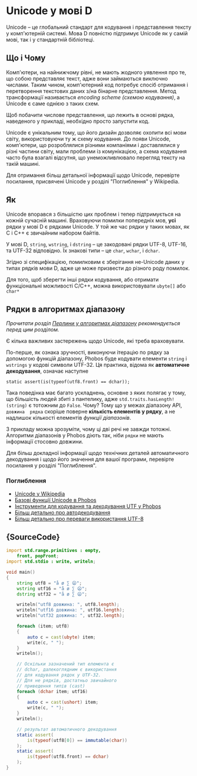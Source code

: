 # Unicode у мові D

Unicode – це глобальний стандарт для кодування і представлення тексту
у комп'ютерній системі. Мова D повністю підтримує Unicode як у самій
мові, так і у стандартній бібліотеці.

## Що і Чому

Комп'ютери, на найнижчому рівні, не мають жодного уявлення про те,
що собою представляє текст, адже вони займаються виключно числами.
Таким чином, комп'ютерний код потребує спосіб отримання і перетворення
текстових даних з/на бінарне представлення. Метод трансформації
називається *encoding scheme (схемою кодування)*, а Unicode є саме
однією з таких схем.

Щоб побачити числове представлення, що лежить в основі рядка, наведеного
у прикладі, необхідно просто запустити код.

Unicode є унікальним тому, що його дизайн дозволяє охопити всі мови
світу, використовуючи ту ж схему кодування. До появи Unicode,
комп'ютери, що розроблялися різними компаніями і доставлялися у різні
частини світу, мали проблеми із комунікацією, а схема кодування часто
була взагалі відсутня, що унеможливлювало перегляд тексту на такій машині.

Для отримання більш детальної інформації щодо Unicode, перевірте
посилання, присвячені Unicode у розділі "Поглиблення" у Wikipedia.

## Як

Unicode впорався з більшістю цих проблем і тепер підтримується на кожній
сучасній машині. Враховуючи помилки попередніх мов, **усі** рядки у
мові D є рядками Unicode. У той же час рядки у таких мовах, як C і C++
є звичайним набором байтів.

У мові D, `string`, `wstring`, і `dstring` – це закодовані рядки
UTF-8, UTF-16, та UTF-32 відповідно. Їх знакові типи – це `char`,
`wchar`, і `dchar`.

Згідно зі специфікацією, помилковим є зберігання не-Unicode даних у
типах рядків мови D, адже це може призвести до різного роду помилок.

Для того, щоб зберегти інші рядки кодування, або отримати функціональні
можливості C/C++, можна використовувати `ubyte[]` або `char*`

## Рядки в алгоритмах діапазону

*Прочитати розділ [Перлини у алгоритмах діапазону](gems/range-algorithms)
рекомендується перед цим розділом.*

Є кілька важливих застережень щодо Unicode, які треба враховувати.

По-перше, як ознака зручності, виконуючи ітерацію по рядку за
допомогою функцій діапазону, Phobos буде кодувати елементи `string` і
`wstrings` у кодові символи UTF-32. Ця практика, відома як **автоматичне
декодування**, означає наступне

```
static assert(is(typeof(utf8.front) == dchar));
```

Така поведінка має багато ускладнень, основне з яких полягає у тому, що
більшість людей збиті з пантелику, адже `std.traits.hasLength!(string)`
є тотожним до `False`. Чому? Тому що у межах діапазону API, `довжина 
рядка` скоріше поверне **кількість елементів у рядку**, а не надлишок
кількості елементів *функції діапазонів*.

З прикладу можна зрозуміти, чому ці дві речі не завжди тотожні.
Алгоритми діапазонів у Phobos діють так, ніби `рядки` не мають
інформації стосовно довжини.

Для більш докладної інформації щодо технічних деталей автоматичного
декодування і щодо його значення для вашої програми, перевірте
посилання у розділі "Поглиблення".

### Поглиблення

- [Unicode у Wikipedia](https://en.wikipedia.org/wiki/Unicode)
- [Базові функції Unicode в Phobos](https://dlang.org/phobos/std_uni.html)
- [Інструменти для кодування та декодування UTF у Phobos](https://dlang.org/phobos/std_utf.html)
- [Більш детально про автодекодування](https://jackstouffer.com/blog/d_auto_decoding_and_you.html)
- [Більш детально про переваги використання UTF-8](http://utf8everywhere.org/)

## {SourceCode}

```d
import std.range.primitives : empty,
    front, popFront;
import std.stdio : write, writeln;

void main()
{
    string utf8 = "å ø ∑ 😦";
    wstring utf16 = "å ø ∑ 😦";
    dstring utf32 = "å ø ∑ 😦";

    writeln("utf8 довжина: ", utf8.length);
    writeln("utf16 довжина: ", utf16.length);
    writeln("utf32 довжина: ", utf32.length);

    foreach (item; utf8)
    {
        auto c = cast(ubyte) item;
        write(c, " ");
    }
    writeln();

	// Оскільки зазначений тип елемента є
    // dchar, далекоглядним є використання
    // для кодування рядок у UTF-32.
    // Для не рядків, достатньо звичайного
    // приведення типів (cast)
    foreach (dchar item; utf16)
    {
        auto c = cast(ushort) item;
        write(c, " ");
    }
    writeln();

    // результат автоматичного декодування
    static assert(
        is(typeof(utf8[0]) == immutable(char))
    );
    static assert(
        is(typeof(utf8.front) == dchar)
    );
}
```
